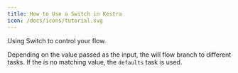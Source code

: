 ```yaml
---
title: How to Use a Switch in Kestra
icon: /docs/icons/tutorial.svg
---
```


Using Switch to control your flow.

Depending on the value passed as the input, the will flow branch to different tasks. If the is no matching value, the `defaults` task is used.

```yaml file=public/examples/flows_switch.yml
```